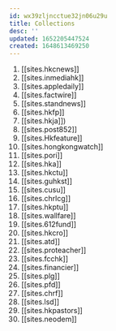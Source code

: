 ```yaml
---
id: wx39zljncctue32jn06u29u
title: Collections
desc: ''
updated: 1652205447524
created: 1648613469250
---
```



1. [[sites.hkcnews]]
2. [[sites.inmediahk]]
3. [[sites.appledaily]]
4. [[sites.factwire]]
5. [[sites.standnews]]
6. [[sites.hkfp]]
7. [[sites.hkja]])
8. [[sites.post852]]
9. [[sites.Hkfeature]]
10. [[sites.hongkongwatch]]
11. [[sites.pori]]
12. [[sites.hka]]
13. [[sites.hkctu]]
14. [[sites.guhkst]]
15. [[sites.cusu]]
16. [[sites.chrlcg]]
17. [[sites.hkptu]]
18. [[sites.wallfare]]
19. [[sites.612fund]]
20. [[sites.hkcro]]
21. [[sites.atd]]
22. [[sites.proteacher]]
23. [[sites.fcchk]]
24. [[sites.financier]]
25. [[sites.plg]]
26. [[sites.pfd]]
27. [[sites.chrf]]
28. [[sites.lsd]]
29. [[sites.hkpastors]]
30. [[sites.neodem]]